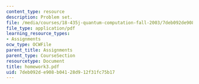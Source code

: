 ```yaml
---
content_type: resource
description: Problem set.
file: /media/courses/18-435j-quantum-computation-fall-2003/7deb092de908b04128d912f31fc75b17_homework3.pdf
file_type: application/pdf
learning_resource_types:
- Assignments
ocw_type: OCWFile
parent_title: Assignments
parent_type: CourseSection
resourcetype: Document
title: homework3.pdf
uid: 7deb092d-e908-b041-28d9-12f31fc75b17
---
```

